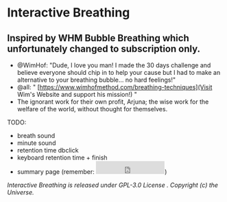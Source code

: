 # Interactive Breathing
## Inspired by WHM Bubble Breathing which unfortunately changed to subscription only.
- @WimHof: "Dude, I love you man! I made the 30 days challenge and believe everyone should chip in to help your cause but I had to make an alternative to your breathing bubble... no hard feelings!"
- @all: " [https://www.wimhofmethod.com/breathing-techniques](Visit Wim's Website and support his mission!) "
- The ignorant work for their own profit, Arjuna; the wise work for the welfare of the world, without thought for themselves.

TODO:
- breath sound
- minute sound
- retention time dbclick
- keyboard retention time + finish
- summary page (remember: <iframe class="gh-button" src="https://ghbtns.com/github-btn.html?user=Weedshaker&amp;repo=InteractiveBreathing&amp;type=star&amp;count=true&amp;size=large" scrolling="0" width="160px" height="30px" frameborder="0"></iframe>)

*Interactive Breathing is released under GPL-3.0 License . Copyright (c) the Universe.*

